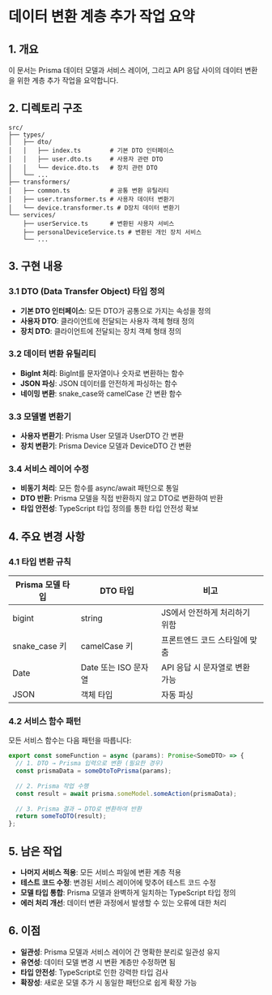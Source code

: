 # 데이터 변환 계층 추가 작업 요약

## 1. 개요

이 문서는 Prisma 데이터 모델과 서비스 레이어, 그리고 API 응답 사이의 데이터 변환을 위한 계층 추가 작업을 요약합니다.

## 2. 디렉토리 구조

```
src/
├── types/
│   ├── dto/
│   │   ├── index.ts        # 기본 DTO 인터페이스
│   │   ├── user.dto.ts     # 사용자 관련 DTO
│   │   └── device.dto.ts   # 장치 관련 DTO
│   └── ...
├── transformers/
│   ├── common.ts           # 공통 변환 유틸리티
│   ├── user.transformer.ts # 사용자 데이터 변환기
│   └── device.transformer.ts # D장치 데이터 변환기
└── services/
    ├── userService.ts      # 변환된 사용자 서비스
    ├── personalDeviceService.ts # 변환된 개인 장치 서비스
    └── ...
```

## 3. 구현 내용

### 3.1 DTO (Data Transfer Object) 타입 정의

- **기본 DTO 인터페이스**: 모든 DTO가 공통으로 가지는 속성을 정의
- **사용자 DTO**: 클라이언트에 전달되는 사용자 객체 형태 정의
- **장치 DTO**: 클라이언트에 전달되는 장치 객체 형태 정의

### 3.2 데이터 변환 유틸리티

- **BigInt 처리**: BigInt를 문자열이나 숫자로 변환하는 함수
- **JSON 파싱**: JSON 데이터를 안전하게 파싱하는 함수
- **네이밍 변환**: snake_case와 camelCase 간 변환 함수

### 3.3 모델별 변환기

- **사용자 변환기**: Prisma User 모델과 UserDTO 간 변환
- **장치 변환기**: Prisma Device 모델과 DeviceDTO 간 변환

### 3.4 서비스 레이어 수정

- **비동기 처리**: 모든 함수를 async/await 패턴으로 통일
- **DTO 반환**: Prisma 모델을 직접 반환하지 않고 DTO로 변환하여 반환
- **타입 안전성**: TypeScript 타입 정의를 통한 타입 안전성 확보

## 4. 주요 변경 사항

### 4.1 타입 변환 규칙

| Prisma 모델 타입 | DTO 타입           | 비고                         |
|-------------------|---------------------|------------------------------|
| bigint            | string             | JS에서 안전하게 처리하기 위함 |
| snake_case 키     | camelCase 키       | 프론트엔드 코드 스타일에 맞춤 |
| Date              | Date 또는 ISO 문자열 | API 응답 시 문자열로 변환 가능 |
| JSON              | 객체 타입          | 자동 파싱                   |

### 4.2 서비스 함수 패턴

모든 서비스 함수는 다음 패턴을 따릅니다:

```typescript
export const someFunction = async (params): Promise<SomeDTO> => {
  // 1. DTO → Prisma 입력으로 변환 (필요한 경우)
  const prismaData = someDtoToPrisma(params);
  
  // 2. Prisma 작업 수행
  const result = await prisma.someModel.someAction(prismaData);
  
  // 3. Prisma 결과 → DTO로 변환하여 반환
  return someToDTO(result);
};
```

## 5. 남은 작업

- **나머지 서비스 적용**: 모든 서비스 파일에 변환 계층 적용
- **테스트 코드 수정**: 변경된 서비스 레이어에 맞추어 테스트 코드 수정
- **모델 타입 통합**: Prisma 모델과 완벽하게 일치하는 TypeScript 타입 정의
- **에러 처리 개선**: 데이터 변환 과정에서 발생할 수 있는 오류에 대한 처리

## 6. 이점

- **일관성**: Prisma 모델과 서비스 레이어 간 명확한 분리로 일관성 유지
- **유연성**: 데이터 모델 변경 시 변환 계층만 수정하면 됨
- **타입 안전성**: TypeScript로 인한 강력한 타입 검사
- **확장성**: 새로운 모델 추가 시 동일한 패턴으로 쉽게 확장 가능 